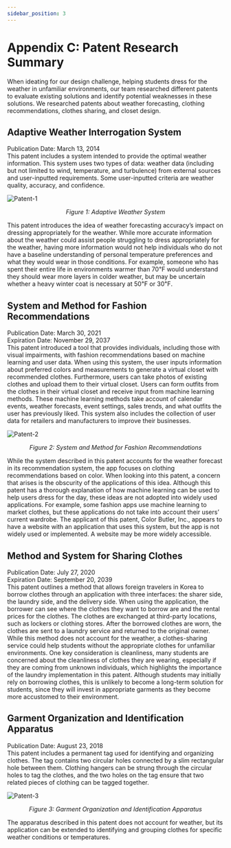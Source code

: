 ```yaml
---
sidebar_position: 3
---
```


# Appendix C: Patent Research Summary 

When ideating for our design challenge, helping students dress for the weather in unfamiliar environments, our team researched different patents to evaluate existing solutions and identify potential weaknesses in these solutions. We researched patents about weather forecasting, clothing recommendations, clothes sharing, and closet design.

## Adaptive Weather Interrogation System
Publication Date: March 13, 2014 <br />
This patent includes a system intended to provide the optimal weather information. This system uses two types of data: weather data (including but not limited to wind, temperature, and turbulence) from external sources and user-inputted requirements. Some user-inputted criteria are weather quality, accuracy, and confidence. 

![Patent-1](/img/patent-1.png)
<p align="center"><em>Figure 1: Adaptive Weather System</em></p>


This patent introduces the idea of weather forecasting accuracy’s impact on dressing appropriately for the weather. While more accurate information about the weather could assist people struggling to dress appropriately for the weather, having more information would not help individuals who do not have a baseline understanding of personal temperature preferences and what they would wear in those conditions. For example, someone who has spent their entire life in environments warmer than 70℉ would understand they should wear more layers in colder weather, but may be uncertain whether a heavy winter coat is necessary at 50℉ or 30℉.

## System and Method for Fashion Recommendations
Publication Date: March 30, 2021 <br />
Expiration Date: November 29, 2037 <br />
This patent introduced a tool that provides individuals, including those with visual impairments, with fashion recommendations based on machine learning and user data. When using this system, the user inputs information about preferred colors and measurements to generate a virtual closet with recommended clothes. Furthermore, users can take photos of existing clothes and upload them to their virtual closet. Users can form outfits from the clothes in their virtual closet and receive input from machine learning methods. These machine learning methods take account of calendar events, weather forecasts, event settings, sales trends, and what outfits the user has previously liked. This system also includes the collection of user data for retailers and manufacturers to improve their businesses.

![Patent-2](/img/patent-2.png)
<p align="center"><em>Figure 2: System and Method for Fashion Recommendations</em></p>

While the system described in this patent accounts for the weather forecast in its recommendation system, the app focuses on clothing recommendations based on color. When looking into this patent, a concern that arises is the obscurity of the applications of this idea. Although this patent has a thorough explanation of how machine learning can be used to help users dress for the day, these ideas are not adopted into widely used applications. For example, some fashion apps use machine learning to market clothes, but these applications do not take into account their users’ current wardrobe. The applicant of this patent, Color Butler, Inc., appears to have a website with an application that uses this system, but the app is not widely used or implemented. A website may be more widely accessible. 

## Method and System for Sharing Clothes
Publication Date: July 27, 2020 <br />
Expiration Date: September 20, 2039 <br />
This patent outlines a method that allows foreign travelers in Korea to borrow clothes through an application with three interfaces: the sharer side, the laundry side, and the delivery side. When using the application, the borrower can see where the clothes they want to borrow are and the rental prices for the clothes. The clothes are exchanged at third-party locations, such as lockers or clothing stores. After the borrowed clothes are worn, the clothes are sent to a laundry service and returned to the original owner.
While this method does not account for the weather, a clothes-sharing service could help students without the appropriate clothes for unfamiliar environments. One key consideration is cleanliness, many students are concerned about the cleanliness of clothes they are wearing, especially if they are coming from unknown individuals, which highlights the importance of the laundry implementation in this patent. Although students may initially rely on borrowing clothes, this is unlikely to become a long-term solution for students, since they will invest in appropriate garments as they become more accustomed to their environment.

## Garment Organization and Identification Apparatus
Publication Date: August 23, 2018 <br />
This patent includes a permanent tag used for identifying and organizing clothes. The tag contains two circular holes connected by a slim rectangular hole between them. Clothing hangers can be strung through the circular holes to tag the clothes, and the two holes on the tag ensure that two related pieces of clothing can be tagged together.

![Patent-3](/img/patent-3.png)
<p align="center"><em>Figure 3: Garment Organization and Identification Apparatus</em></p>
The apparatus described in this patent does not account for weather, but its application can be extended to identifying and grouping clothes for specific weather conditions or temperatures.